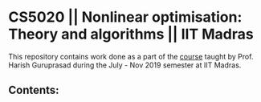 # CS5020 || Nonlinear optimisation: Theory and algorithms || IIT Madras

This repository contains work done as a part of the [course](https://sites.google.com/site/harishguruprasad/teaching/nonlinear-optimisation-july-to-nov-2019?authuser=0) taught by Prof. Harish Guruprasad during the July - Nov 2019 semester at IIT Madras.

## Contents:
